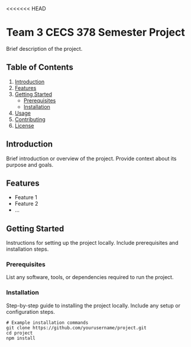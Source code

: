 <<<<<<< HEAD

# Team 3 CECS 378 Semester Project

Brief description of the project.

## Table of Contents

1. [Introduction](#introduction)
2. [Features](#features)
3. [Getting Started](#getting-started)
    - [Prerequisites](#prerequisites)
    - [Installation](#installation)
4. [Usage](#usage)
5. [Contributing](#contributing)
6. [License](#license)

## Introduction

Brief introduction or overview of the project. Provide context about its purpose and goals.

## Features

- Feature 1
- Feature 2
- ...

## Getting Started

Instructions for setting up the project locally. Include prerequisites and installation steps.

### Prerequisites

List any software, tools, or dependencies required to run the project.

### Installation

Step-by-step guide to installing the project locally. Include any setup or configuration steps.

```
# Example installation commands
git clone https://github.com/yourusername/project.git
cd project
npm install